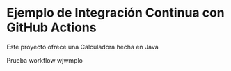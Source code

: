 # Ejemplo de Integración Continua con GitHub Actions

Este proyecto ofrece una Calculadora hecha en Java

Prueba workflow wjwmplo

